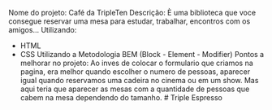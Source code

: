 Nome do projeto:
Café da TripleTen
Descrição: È uma biblioteca que voce consegue reservar uma mesa para estudar, trabalhar, encontros com os amigos...
Utilizando:
- HTML 
- CSS
Utilizando a Metodologia BEM (Block - Element - Modifier)
Pontos a melhorar no projeto: 
Ao inves de colocar o formulario que criamos na pagina, era melhor quando escolher o numero de pessoas, aparecer igual quando reservamos uma cadeira no cinema ou em um show. Mas aqui teria que aparecer as mesas com a quantidade de pessoas que cabem na mesa dependendo do tamanho. # Triple Espresso
